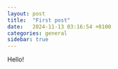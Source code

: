 ```yaml
---
layout: post
title:  "First post"
date:   2024-11-13 03:16:54 +0100
categories: general
sidebar: true
---
```


Hello!
